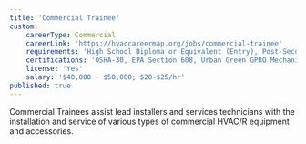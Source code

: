 ```yaml
---
title: 'Commercial Trainee'
custom:
    careerType: Commercial
    careerLink: 'https://hvaccareermap.org/jobs/commercial-trainee'
    requirements: 'High School Diploma or Equivalent (Entry), Post-Secondary HVAC/R Training (Recommended), EPA, HVAC Excellence, NATE, OSHA 10, No experience required'
    certifications: 'OSHA-30, EPA Section 608, Urban Green GPRO Mechanical Certification, DOB Site Safety Training'
    license: 'Yes'
    salary: '$40,000 - $50,000; $20-$25/hr'
published: true
---
```


Commercial Trainees assist lead installers and services technicians with the installation and service of various types of commercial HVAC/R equipment and accessories.